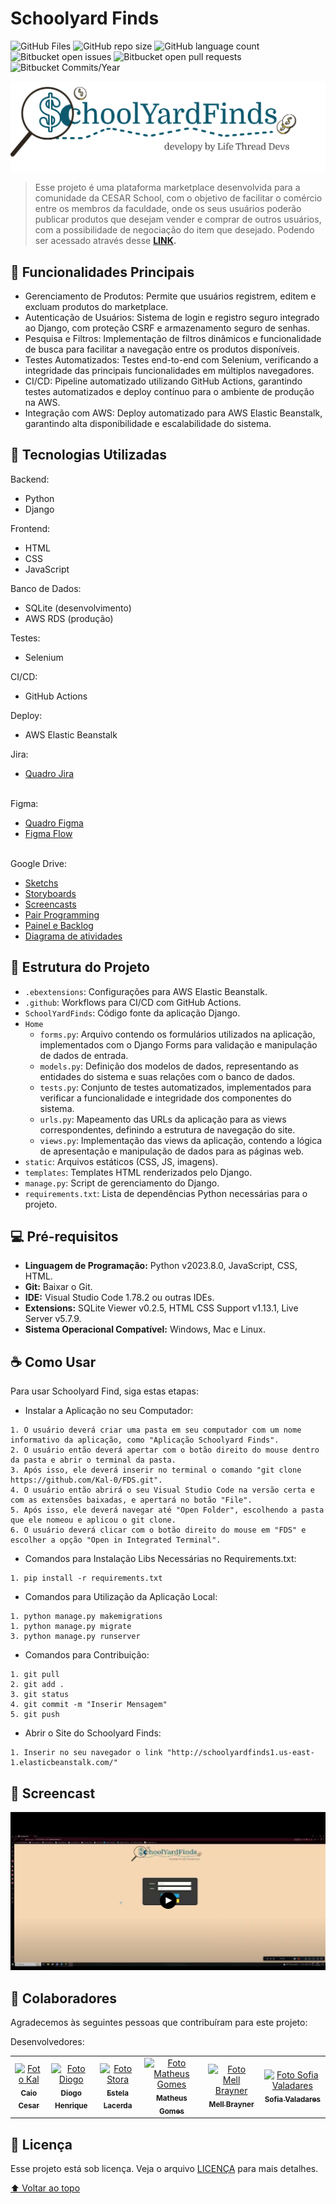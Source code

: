 # Schoolyard Finds

<!---Esses são exemplos. Veja https://shields.io para outras pessoas ou para personalizar este conjunto de escudos. Você pode querer incluir dependências, status do projeto e informações de licença aqui--->

![GitHub Files](https://img.shields.io/github/directory-file-count/Kal-0/FDS)
![GitHub repo size](https://img.shields.io/github/repo-size/Kal-0/FDS)
![GitHub language count](https://img.shields.io/github/languages/count/Kal-0/FDS)
![Bitbucket open issues](https://img.shields.io/github/issues-raw/kal-0/FDS)
![Bitbucket open pull requests](https://img.shields.io/bitbucket/pr-raw/Kal-0/FDS)
![Bitbucket Commits/Year](https://img.shields.io/github/commit-activity/y/kal-0/FDS)

<img src="https://github.com/Kal-0/DECOY/blob/main/FDS/syf_logogrande.png?raw=true?width=1524&height=450" alt="Logo do Projeto">

> Esse projeto é uma plataforma marketplace desenvolvida para a comunidade da CESAR School, com o objetivo de facilitar o comércio entre os membros da faculdade, onde os seus usuários poderão publicar produtos que desejam vender e comprar de outros usuários, com a possibilidade de negociação do item que desejado. Podendo ser acessado através desse <b> [LINK](http://schoolyardfinds1.us-east-1.elasticbeanstalk.com/).</b>



## 🔎 Funcionalidades Principais
- Gerenciamento de Produtos: Permite que usuários registrem, editem e excluam produtos do marketplace.
- Autenticação de Usuários: Sistema de login e registro seguro integrado ao Django, com proteção CSRF e armazenamento seguro de senhas.
- Pesquisa e Filtros: Implementação de filtros dinâmicos e funcionalidade de busca para facilitar a navegação entre os produtos disponíveis.
- Testes Automatizados: Testes end-to-end com Selenium, verificando a integridade das principais funcionalidades em múltiplos navegadores.
- CI/CD: Pipeline automatizado utilizando GitHub Actions, garantindo testes automatizados e deploy contínuo para o ambiente de produção na AWS.
- Integração com AWS: Deploy automatizado para AWS Elastic Beanstalk, garantindo alta disponibilidade e escalabilidade do sistema.


## 🚀 Tecnologias Utilizadas 
Backend: 
- Python
- Django
  
Frontend:
- HTML
- CSS
- JavaScript
  
Banco de Dados:
- SQLite (desenvolvimento)
- AWS RDS (produção)
  
Testes:
- Selenium
  
CI/CD:
- GitHub Actions
  
Deploy:
- AWS Elastic Beanstalk

Jira:
- [Quadro Jira](https://decoy0.atlassian.net/jira/software/projects/SF/boards/3)<br></br>

Figma:
- [Quadro Figma](https://www.figma.com/file/2ip4H8uwjQ2fh1LfifG0ys/Prot%C3%B3tipo-Lo-Fi?node-id=0-1&t=4z1jTTTTcBTCKFU9-0)
- [Figma Flow](https://www.figma.com/proto/2ip4H8uwjQ2fh1LfifG0ys/Prot%C3%B3tipo-Lo-Fi?node-id=154-3&scaling=min-zoom&page-id=0%3A1&starting-point-node-id=154%3A3)<br></br>

Google Drive:
- [Sketchs](https://drive.google.com/drive/folders/1fE_FwNUclmHxMSdsRN0t-QUT1UX3w3iC)
- [Storyboards](https://www.figma.com/file/2ip4H8uwjQ2fh1LfifG0ys/Prot%C3%B3tipo-Lo-Fi?type=design&node-id=200%3A19&t=aEKpXn9853zZryfc-1)
- [Screencasts](https://drive.google.com/drive/folders/11NuwNQj38WPsKoISbP0Ki22pt3MdIBnv?usp=drive_link)
- [Pair Programming](https://drive.google.com/drive/folders/1441ZlJdDW0m1_KSqb98R9jETa0zYaEn8)
- [Painel e Backlog](https://drive.google.com/drive/folders/1QGdTE9Tlg82WNDR6jwmWwqslcwNFJAvp?usp=sharing)
- [Diagrama de atividades](https://drive.google.com/drive/folders/1og0MFgwVGYnetjAFjTKkcNZ920Ulbf7N?usp=drive_link)


## 📁 Estrutura do Projeto
- `.ebextensions`: Configurações para AWS Elastic Beanstalk.
- `.github`: Workflows para CI/CD com GitHub Actions.
- `SchoolYardFinds`: Código fonte da aplicação Django.
- `Home`
  - `forms.py`: Arquivo contendo os formulários utilizados na aplicação, implementados com o Django Forms para validação e manipulação de dados de entrada.
  - `models.py`: Definição dos modelos de dados, representando as entidades do sistema e suas relações com o banco de dados.
  - `tests.py`: Conjunto de testes automatizados, implementados para verificar a funcionalidade e integridade dos componentes do sistema.
  - `urls.py`: Mapeamento das URLs da aplicação para as views correspondentes, definindo a estrutura de navegação do site.
  - `views.py`: Implementação das views da aplicação, contendo a lógica de apresentação e manipulação de dados para as páginas web.
- `static`: Arquivos estáticos (CSS, JS, imagens).
- `templates`: Templates HTML renderizados pelo Django.
- `manage.py`: Script de gerenciamento do Django.
- `requirements.txt`: Lista de dependências Python necessárias para o projeto.


## 💻 Pré-requisitos
- <b>Linguagem de Programação:</b> Python v2023.8.0, JavaScript, CSS, HTML.
- <b>Git:</b> Baixar o Git.
- <b>IDE:</b> Visual Studio Code 1.78.2 ou outras IDEs.
- <b>Extensions:</b> SQLite Viewer v0.2.5, HTML CSS Support v1.13.1, Live Server v5.7.9.
- <b>Sistema Operacional Compatível:</b> Windows, Mac e Linux.


## ☕ Como Usar
Para usar Schoolyard Find, siga estas etapas:

- Instalar a Aplicação no seu Computador:
```
1. O usuário deverá criar uma pasta em seu computador com um nome informativo da aplicação, como "Aplicação Schoolyard Finds".
2. O usuário então deverá apertar com o botão direito do mouse dentro da pasta e abrir o terminal da pasta.
3. Após isso, ele deverá inserir no terminal o comando "git clone https://github.com/Kal-0/FDS.git".
4. O usuário então abrirá o seu Visual Studio Code na versão certa e com as extensões baixadas, e apertará no botão "File".
5. Após isso, ele deverá navegar até "Open Folder", escolhendo a pasta que ele nomeou e aplicou o git clone.
6. O usuário deverá clicar com o botão direito do mouse em "FDS" e escolher a opção "Open in Integrated Terminal".
```
- Comandos para Instalação Libs Necessárias no Requirements.txt:
```
1. pip install -r requirements.txt
```
- Comandos para Utilização da Aplicação Local:
```
1. python manage.py makemigrations
1. python manage.py migrate
3. python manage.py runserver
```
- Comandos para Contribuição:
```
1. git pull
2. git add .
3. git status
4. git commit -m "Inserir Mensagem"
5. git push
```
- Abrir o Site do Schoolyard Finds:
```
1. Inserir no seu navegador o link "http://schoolyardfinds1.us-east-1.elasticbeanstalk.com/"
```

## 🎥 Screencast 
[![Screencast](https://raw.githubusercontent.com/Kal-0/DECOY/main/FDS/Captura%20de%20tela%202024-08-10%20153129.png)](https://drive.google.com/file/d/1k1roe2FEPbm4_4T-YNH_GLkOIF9QiQyX/view?usp=drive_link)


## 🤝 Colaboradores
Agradecemos às seguintes pessoas que contribuíram para este projeto:

Desenvolvedores:
<table>
  <tr>
    <td align="center">
      <a href="https://github.com/Kal-0">
        <img src="https://avatars.githubusercontent.com/u/106926790?s=400&u=d51d91a8d447afbb4a9d0be21d664b82d7091fc5&v=4" width="100px;" alt="Foto Kal"/><br>
        <sub>
          <b>Caio Cesar</b>
        </sub>
      </a>
    </td>
    <td align="center">
      <a href="https://github.com/Fiend3333">
        <img src="https://avatars.githubusercontent.com/u/116087739?v=4" width="100px;" alt="Foto Diogo"/><br>
        <sub>
          <b>Diogo Henrique</b>
        </sub>
      </a>
    </td>
    <td align="center">
      <a href="https://github.com/EstelaLacerda">
        <img src="https://avatars.githubusercontent.com/u/117921412?v=4" width="100px;" alt="Foto Stora"/><br>
        <sub>
          <b>Estela Lacerda</b>
        </sub>
      </a>
    </td>
    <td align="center">
      <a href="https://github.com/MatheusGom">
        <img src="https://avatars.githubusercontent.com/u/117746778?v=4" width="100px;" alt="Foto Matheus Gomes"/><br>
        <sub>
          <b>Matheus Gomes</b>
        </sub>
      </a>
    </td>
    <td align="center">
      <a href="https://github.com/mell-brayner">
        <img src="https://avatars.githubusercontent.com/u/119381419?v=4" width="100px;" alt="Foto Mell Brayner"/><br>
        <sub>
          <b>Mell Brayner</b>
        </sub>
      </a>
    </td>
    <td align="center">
      <a href="https://github.com/SofiaValadares">
        <img src="https://avatars.githubusercontent.com/u/113111708?v=4" width="100px;" alt="Foto Sofia Valadares"/><br>
        <sub>
          <b>Sofia Valadares</b>
        </sub>
      </a>
    </td>
  </tr>
</table>


## 📝 Licença
Esse projeto está sob licença. Veja o arquivo [LICENÇA](LICENSE) para mais detalhes.

[⬆ Voltar ao topo](#)<br>
